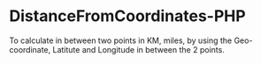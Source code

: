# DistanceFromCoordinates-PHP
To calculate in between two points in KM, miles, by using the Geo-coordinate, Latitute and Longitude in between the 2 points. 
